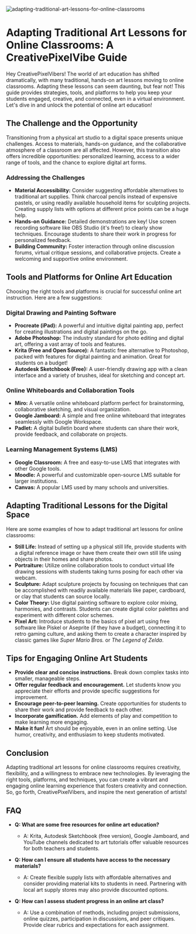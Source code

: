 ![adapting-traditional-art-lessons-for-online-classrooms](https://images.pexels.com/photos/4145037/pexels-photo-4145037.jpeg?auto=compress&cs=tinysrgb&fit=crop&h=627&w=1200)

# Adapting Traditional Art Lessons for Online Classrooms: A CreativePixelVibe Guide

Hey CreativePixelVibers! The world of art education has shifted dramatically, with many traditional, hands-on art lessons moving to online classrooms. Adapting these lessons can seem daunting, but fear not! This guide provides strategies, tools, and platforms to help you keep your students engaged, creative, and connected, even in a virtual environment. Let's dive in and unlock the potential of online art education!

## The Challenge and the Opportunity

Transitioning from a physical art studio to a digital space presents unique challenges. Access to materials, hands-on guidance, and the collaborative atmosphere of a classroom are all affected. However, this transition also offers incredible opportunities: personalized learning, access to a wider range of tools, and the chance to explore digital art forms.

### Addressing the Challenges

*   **Material Accessibility:** Consider suggesting affordable alternatives to traditional art supplies. Think charcoal pencils instead of expensive pastels, or using readily available household items for sculpting projects. Creating supply lists with options at different price points can be a huge help.
*   **Hands-on Guidance:** Detailed demonstrations are key! Use screen recording software like OBS Studio (it's free!) to clearly show techniques. Encourage students to share their work in progress for personalized feedback.
*   **Building Community:** Foster interaction through online discussion forums, virtual critique sessions, and collaborative projects. Create a welcoming and supportive online environment.

## Tools and Platforms for Online Art Education

Choosing the right tools and platforms is crucial for successful online art instruction. Here are a few suggestions:

### Digital Drawing and Painting Software

*   **Procreate (iPad):** A powerful and intuitive digital painting app, perfect for creating illustrations and digital paintings on the go.
*   **Adobe Photoshop:** The industry standard for photo editing and digital art, offering a vast array of tools and features.
*   **Krita (Free and Open Source):** A fantastic free alternative to Photoshop, packed with features for digital painting and animation. Great for students on a budget!
*   **Autodesk Sketchbook (Free):** A user-friendly drawing app with a clean interface and a variety of brushes, ideal for sketching and concept art.

### Online Whiteboards and Collaboration Tools

*   **Miro:** A versatile online whiteboard platform perfect for brainstorming, collaborative sketching, and visual organization.
*   **Google Jamboard:** A simple and free online whiteboard that integrates seamlessly with Google Workspace.
*   **Padlet:** A digital bulletin board where students can share their work, provide feedback, and collaborate on projects.

### Learning Management Systems (LMS)

*   **Google Classroom:** A free and easy-to-use LMS that integrates with other Google tools.
*   **Moodle:** A powerful and customizable open-source LMS suitable for larger institutions.
*   **Canvas:** A popular LMS used by many schools and universities.

## Adapting Traditional Lessons for the Digital Space

Here are some examples of how to adapt traditional art lessons for online classrooms:

*   **Still Life:** Instead of setting up a physical still life, provide students with a digital reference image or have them create their own still life using objects in their homes and share photos.
*   **Portraiture:** Utilize online collaboration tools to conduct virtual life drawing sessions with students taking turns posing for each other via webcam.
*   **Sculpture:** Adapt sculpture projects by focusing on techniques that can be accomplished with readily available materials like paper, cardboard, or clay that students can source locally.
*   **Color Theory:** Use digital painting software to explore color mixing, harmonies, and contrasts. Students can create digital color palettes and experiment with different color schemes.
*   **Pixel Art:** Introduce students to the basics of pixel art using free software like Piskel or Aseprite (if they have a budget), connecting it to retro gaming culture, and asking them to create a character inspired by classic games like *Super Mario Bros.* or *The Legend of Zelda*.

## Tips for Engaging Online Art Students

*   **Provide clear and concise instructions.** Break down complex tasks into smaller, manageable steps.
*   **Offer regular feedback and encouragement.** Let students know you appreciate their efforts and provide specific suggestions for improvement.
*   **Encourage peer-to-peer learning.** Create opportunities for students to share their work and provide feedback to each other.
*   **Incorporate gamification.** Add elements of play and competition to make learning more engaging.
*   **Make it fun!** Art should be enjoyable, even in an online setting. Use humor, creativity, and enthusiasm to keep students motivated.

## Conclusion

Adapting traditional art lessons for online classrooms requires creativity, flexibility, and a willingness to embrace new technologies. By leveraging the right tools, platforms, and techniques, you can create a vibrant and engaging online learning experience that fosters creativity and connection. So, go forth, CreativePixelVibers, and inspire the next generation of artists!

## FAQ

*   **Q: What are some free resources for online art education?**

    *   A: Krita, Autodesk Sketchbook (free version), Google Jamboard, and YouTube channels dedicated to art tutorials offer valuable resources for both teachers and students.

*   **Q: How can I ensure all students have access to the necessary materials?**

    *   A: Create flexible supply lists with affordable alternatives and consider providing material kits to students in need. Partnering with local art supply stores may also provide discounted options.

*   **Q: How can I assess student progress in an online art class?**

    *   A: Use a combination of methods, including project submissions, online quizzes, participation in discussions, and peer critiques. Provide clear rubrics and expectations for each assignment.
